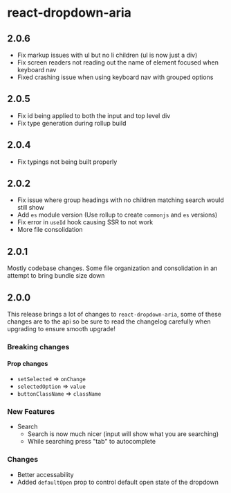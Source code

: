 # react-dropdown-aria

## 2.0.6
- Fix markup issues with ul but no li children (ul is now just a div)
- Fix screen readers not reading out the name of element focused when keyboard nav
- Fixed crashing issue when using keyboard nav with grouped options

## 2.0.5
- Fix id being applied to both the input and top level div
- Fix type generation during rollup build

## 2.0.4
- Fix typings not being built properly

## 2.0.2
- Fix issue where group headings with no children matching search would still show
- Add `es` module version (Use rollup to create `commonjs` and `es` versions)
- Fix error in `useId` hook causing SSR to not work
- More file consolidation

## 2.0.1
Mostly codebase changes. Some file organization and consolidation in an attempt to bring bundle size down

## 2.0.0
This release brings a lot of changes to `react-dropdown-aria`, some of these changes are to the api so be sure to read the changelog carefully when upgrading to ensure smooth upgrade!
### Breaking changes
#### Prop changes
- `setSelected` => `onChange`
- `selectedOption` => `value`
- `buttonClassName` => `className`

### New Features
- Search
  - Search is now much nicer (input will show what you are searching)
  - While searching press "tab" to autocomplete


### Changes
- Better accessability
- Added `defaultOpen` prop to control default open state of the dropdown
